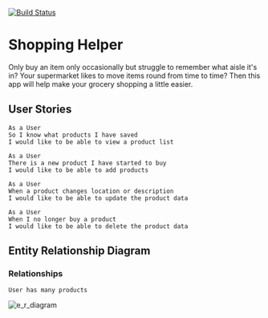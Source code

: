 [![Build Status](https://travis-ci.org/cmb84scd/shopping_helper.svg?branch=master)](https://travis-ci.org/cmb84scd/shopping_helper)
# Shopping Helper

Only buy an item only occasionally but struggle to remember what aisle it's in? Your supermarket likes to move items round from time to time? Then this app will help make your grocery shopping a little easier.

## User Stories
```
As a User
So I know what products I have saved
I would like to be able to view a product list
```
```
As a User
There is a new product I have started to buy
I would like to be able to add products
```
```
As a User
When a product changes location or description
I would like to be able to update the product data
```
```
As a User
When I no longer buy a product
I would like to be able to delete the product data
```

## Entity Relationship Diagram
### Relationships
```
User has many products
```
![e_r_diagram](https://user-images.githubusercontent.com/61843502/102484127-b2c01100-405d-11eb-9719-664b8b3f7476.png)
